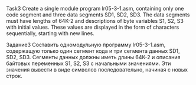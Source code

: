Task3 Create a single module program lr05-3-1.asm, containing only one code segment and three data segments SD1, SD2, SD3. The data segments must have lengths of 64K-2 and descriptions of byte variables S1, S2, S3 with initial values. These values are displayed in the form of characters sequentially, starting with new lines.

Задание3 Составить одномодульную программу lr05-3-1.asm, содержащую только один сегмент кода и три сегмента данных SD1, SD2, SD3. Сегменты данных должны иметь длины 64К-2 и описания байтовых переменных S1, S2, S3 с начальными значениями. Эти значения вывести в виде символов последовательно, начиная с новых строк.

